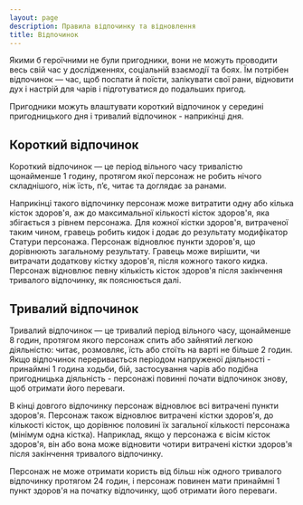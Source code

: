 ```yaml
---
layout: page
description: Правила відпочинку та відновлення
title: Відпочинок
---
```


Якими б героїчними не були пригодники, вони не можуть проводити весь свій час у дослідженнях, соціальній взаємодії та боях. Їм потрібен відпочинок — час, щоб поспати й поїсти, залікувати свої рани, відновити дух і настрій для чарів і підготуватися до подальших пригод.

Пригодники можуть влаштувати короткий відпочинок у середині пригодницького дня і тривалий відпочинок - наприкінці дня.

## Короткий відпочинок
Короткий відпочинок — це період вільного часу тривалістю щонайменше 1 годину, протягом якої персонаж не робить нічого складнішого, ніж їсть, п’є, читає та доглядає за ранами.

Наприкінці такого відпочинку персонаж може витратити одну або кілька кісток здоров'я, аж до максимальної кількості кісток здоров'я, яка збігається з рівнем персонажа. Для кожної кістки здоров'я, витраченої таким чином, гравець робить кидок і додає до результату модифікатор Статури персонажа. Персонаж відновлює пункти здоров'я, що дорівнюють загальному результату. Гравець може вирішити, чи витрачати додаткову кістку здоров'я, після кожного такого кидка. Персонаж відновлює певну кількість кісток здоров'я після закінчення тривалого відпочинку, як пояснюється далі.

## Тривалий відпочинок
Тривалий відпочинок — це тривалий період вільного часу, щонайменше 8 годин, протягом якого персонаж спить або зайнятий легкою діяльністю: читає, розмовляє, їсть або стоїть на варті не більше 2 годин. Якщо відпочинок переривається періодом напруженої діяльності - принаймні 1 година ходьби, бій, застосування чарів або подібна пригодницька діяльність - персонажі повинні почати відпочинок знову, щоб отримати його переваги.

В кінці довгого відпочинку персонаж відновлює всі витрачені пункти здоров'я. Персонаж також відновлює витрачені кістки здоров'я, до кількості кісток, що дорівнює половині їх загальної кількості персонажа (мінімум одна кістка). Наприклад, якщо у персонажа є вісім кісток здоров'я, він або вона може відновити чотири витрачені кістки здоров'я після закінчення тривалого відпочинку.

Персонаж не може отримати користь від більш ніж одного тривалого відпочинку протягом 24 годин, і персонаж повинен мати принаймні 1 пункт здоров'я на початку відпочинку, щоб отримати його переваги.
